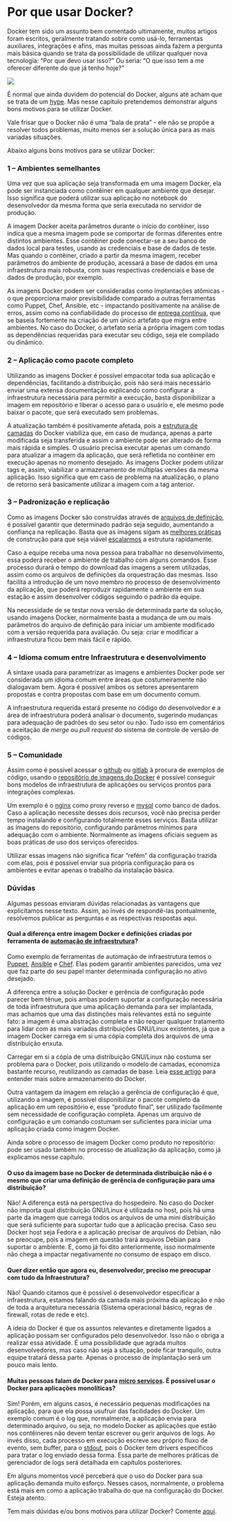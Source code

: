 # Por que usar Docker?

Docker tem sido um assunto bem comentado ultimamente, muitos artigos foram escritos, geralmente tratando sobre como usá-lo, ferramentas auxiliares, integrações e afins, mas muitas pessoas ainda fazem a pergunta mais básica quando se trata da possibilidade de utilizar qualquer nova tecnologia: “Por que devo usar isso?” Ou seria: “O que isso tem a me oferecer diferente do que já tenho hoje?”

![](images/docker_porque.jpg)

É normal que ainda duvidem do potencial do Docker, alguns até acham que se trata de um [hype](http://techfree.com.br/2015/06/sera-que-esse-modelo-de-containers-e-um-hype/). Mas nesse capítulo pretendemos demonstrar alguns bons motivos para se utilizar Docker.

Vale frisar que o Docker não é uma “bala de prata” - ele não se propõe a resolver todos problemas, muito menos ser a solução única para as mais variadas situações.

Abaixo alguns bons motivos para se utilizar Docker:

### 1 – Ambientes semelhantes

Uma vez que sua aplicação seja transformada em uma imagem Docker, ela pode ser instanciada como contêiner em qualquer ambiente que desejar. Isso significa que poderá utilizar sua aplicação no notebook do desenvolvedor da mesma forma que seria executada no servidor de produção.

A imagem Docker aceita parâmetros durante o início do contêiner, isso indica que a mesma imagem pode se comportar de formas diferentes entre distintos ambientes. Esse contêiner pode conectar-se a seu banco de dados local para testes, usando as credenciais e base de dados de teste. Mas quando o contêiner, criado a partir da mesma imagem, receber parâmetros do ambiente de produção, acessará a base de dados em uma infraestrutura mais robusta, com suas respectivas credenciais e base de dados de produção, por exemplo.

As imagens Docker podem ser consideradas como implantações atômicas - o que proporciona maior previsibilidade comparado a outras ferramentas como Puppet, Chef, Ansible, etc - impactando positivamente na análise de erros, assim como na confiabilidade do processo de [entrega contínua](https://www.thoughtworks.com/continuous-delivery), que se baseia fortemente na criação de um único artefato que migra entre ambientes. No caso do Docker, o artefato seria a própria imagem com todas as dependências requeridas para executar seu código, seja ele compilado ou dinâmico.

### 2 – Aplicação como pacote completo

Utilizando as imagens Docker é possível empacotar toda sua aplicação e dependências, facilitando a distribuição, pois não será mais necessário enviar uma extensa documentação explicando como configurar a infraestrutura necessária para permitir a execução, basta disponibilizar a imagem em repositório e liberar o acesso para o usuário e, ele mesmo pode baixar o pacote, que será executado sem problemas.

A atualização também é positivamente afetada, pois a [estrutura de camadas](http://techfree.com.br/2015/12/entendendo-armazenamentos-de-dados-no-docker/) do Docker viabiliza que, em caso de mudança, apenas a parte modificada seja transferida e assim o ambiente pode ser alterado de forma mais rápida e simples. O usuário precisa executar apenas um comando para atualizar a imagem da aplicação, que será refletida no contêiner em execução apenas no momento desejado. As imagens Docker podem utilizar tags e, assim, viabilizar o armazenamento de múltiplas versões da mesma aplicação. Isso significa que em caso de problema na atualização, o plano de retorno será basicamente utilizar a imagem com a tag anterior.

### 3 – Padronização e replicação

Como as imagens Docker são construídas através de [arquivos de definição](https://docs.docker.com/engine/reference/builder/), é possível garantir que determinado padrão seja seguido, aumentando a confiança na replicação. Basta que as imagens sigam as [melhores práticas](https://docs.docker.com/engine/userguide/eng-image/dockerfile_best-practices/) de construção para que seja viável [escalarmos](https://pt.wikipedia.org/wiki/Escalabilidade) a estrutura rapidamente.

Caso a equipe receba uma nova pessoa para trabalhar no desenvolvimento, essa poderá receber o ambiente de trabalho com alguns comandos. Esse processo durará o tempo do download das imagens a serem utilizadas, assim como os arquivos de definições da orquestração das mesmas. Isso facilita a introdução de um novo membro no processo de desenvolvimento da aplicação, que poderá reproduzir rapidamente o ambiente em sua estação e assim desenvolver códigos seguindo o padrão da equipe.

Na necessidade de se testar nova versão de determinada parte da solução, usando imagens Docker, normalmente basta a mudança de um ou mais parâmetros do arquivo de definição para iniciar um ambiente modificado com a versão requerida para avaliação. Ou seja: criar e modificar a infraestrutura ficou bem mais fácil e rápido.

### 4 – Idioma comum entre Infraestrutura e desenvolvimento

A sintaxe usada para parametrizar as imagens e ambientes Docker pode ser considerada um idioma comum entre áreas que costumeiramente não dialogavam bem. Agora é possível ambos os setores apresentarem propostas e contra propostas com base em um documento comum.

A infraestrutura requerida estará presente no código do desenvolvedor e a área de infraestrutura poderá analisar o documento, sugerindo mudanças para adequação de padrões do seu setor ou não. Tudo isso em comentários e aceitação de *merge* ou *pull request* do sistema de controle de versão de códigos.

### 5 – Comunidade

Assim como é possível acessar o [github](http://github.com/) ou [gitlab](https://about.gitlab.com/) à procura de exemplos de código, usando o [repositório de imagens do Docker](http://hub.docker.com/) é possível conseguir bons modelos de infraestrutura de aplicações ou serviços prontos para integrações complexas.

Um exemplo é o [nginx](https://hub.docker.com/_/nginx/) como proxy reverso e [mysql](https://hub.docker.com/_/mysql/) como banco de dados. Caso a aplicação necessite desses dois recursos, você não precisa perder tempo instalando e configurando totalmente esses serviços. Basta utilizar as imagens do repositório, configurando parâmetros mínimos para adequação com o ambiente. Normalmente as imagens oficiais seguem as boas práticas de uso dos serviços oferecidos.

Utilizar essas imagens não significa ficar “refém” da configuração trazida com elas, pois é possível enviar sua própria configuração para os ambientes e evitar apenas o trabalho da instalação básica.

### Dúvidas

Algumas pessoas enviaram dúvidas relacionadas às vantagens que explicitamos nesse texto. Assim, ao invés de respondê-las pontualmente, resolvemos publicar as perguntas e as respectivas respostas aqui.

#### Qual a diferença entre imagem Docker e definições criadas por ferramenta de [automação de infraestrutura](http://www.ibm.com/developerworks/br/library/a-devops2/)?

Como exemplo de ferramentas de automação de infraestrutura temos o [Puppet](https://puppetlabs.com/), [Ansible](https://www.ansible.com/) e [Chef](https://www.chef.io/chef/). Elas podem garantir ambientes parecidos, uma vez que faz parte do seu papel manter determinada configuração no ativo desejado.

A diferença entre a solução Docker e gerência de configuração pode parecer bem tênue, pois ambas podem suportar a configuração necessária de toda infraestrutura que uma aplicação demanda para ser implantada, mas achamos que uma das distinções mais relevantes está no seguinte fato: a imagem é uma abstração completa e não requer qualquer tratamento para lidar com as mais variadas distribuições GNU/Linux existentes, já que a imagem Docker carrega em si uma cópia completa dos arquivos de uma distribuição enxuta.

Carregar em si a cópia de uma distribuição GNU/Linux não costuma ser problema para o Docker, pois utilizando o modelo de camadas, economiza bastante recurso, reutilizando as camadas de base. Leia [esse artigo](http://techfree.com.br/2015/12/entendendo-armazenamentos-de-dados-no-docker/) para entender mais sobre armazenamento do Docker.

Outra vantagem da imagem em relação a gerência de configuração é que, utilizando a imagem, é possível disponibilizar o pacote completo da aplicação em um repositório e, esse “produto final”, ser utilizado facilmente sem necessidade de configuração completa. Apenas um arquivo de configuração e um comando costumam ser suficientes para iniciar uma aplicação criada como imagem Docker.

Ainda sobre o processo de imagem Docker como produto no repositório: pode ser usado também no processo de atualização da aplicação, como já explicamos nesse capítulo.

#### O uso da imagem base no Docker de determinada distribuição não é o mesmo que criar uma definição de gerência de configuração para uma distribuição?

Não! A diferença está na perspectiva do hospedeiro. No caso do Docker não importa qual distribuição GNU/Linux é utilizada no host, pois há uma parte da imagem que carrega todos os arquivos de uma mini distribuição que será suficiente para suportar tudo que a aplicação precisa. Caso seu Docker host seja Fedora e a aplicação precisar de arquivos do Debian, não se preocupe, pois a imagem em questão trará arquivos Debian para suportar o ambiente. E, como já foi dito anteriormente, isso normalmente não chega a impactar negativamente no consumo de espaço em disco.

#### Quer dizer então que agora eu, desenvolvedor, preciso me preocupar com tudo da Infraestrutura?

Não! Quando citamos que é possível o desenvolvedor especificar a infraestrutura, estamos falando da camada mais próxima da aplicação e não de toda a arquitetura necessária (Sistema operacional básico, regras de firewall, rotas de rede e etc).

A ideia do Docker é que os assuntos relevantes e diretamente ligados a aplicação possam ser configurados pelo desenvolvedor. Isso não o obriga a realizar essa atividade. É uma possibilidade que agrada muitos desenvolvedores, mas caso não seja a situação, pode ficar tranquilo, outra equipe tratará dessa parte. Apenas o processo de implantação será um pouco mais lento.

#### Muitas pessoas falam de Docker para [micro serviços](https://www.thoughtworks.com/pt/insights/blog/microservices-nutshell). É possível usar o Docker para aplicações monolíticas?

Sim! Porém, em alguns casos, é necessário pequenas modificações na aplicação, para que ela possa usufruir das facilidades do Docker. Um exemplo comum é o log que, normalmente, a aplicação envia para determinado arquivo, ou seja, no modelo Docker as aplicações que estão nos contêineres não devem tentar escrever ou gerir arquivos de logs. Ao invés disso, cada processo em execução escreve seu próprio fluxo de evento, sem buffer, para o [stdout](https://pt.wikipedia.org/wiki/Fluxos_padr%C3%A3o), pois o Docker tem drivers específicos para tratar o log enviado dessa forma. Essa parte de melhores práticas de gerenciador de logs será detalhada em capítulos posteriores.

Em alguns momentos você perceberá que o uso do Docker para sua aplicação demanda muito esforço. Nesses casos, normalmente, o problema está mais em como a aplicação trabalha do que na configuração do Docker. Esteja atento.

Tem mais dúvidas e/ou bons motivos para utilizar Docker? Comente [aqui](http://techfree.com.br/2016/03/porque-usar-docker/).
